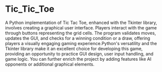 # Tic_Tic_Toe
A Python implementation of Tic Tac Toe, enhanced with the Tkinter library, involves creating a graphical user interface. Players interact with the game through buttons representing the grid cells. The program validates moves, updates the GUI, and checks for a winning condition or a draw, offering players a visually engaging gaming experience.Python's versatility and the Tkinter library make it an excellent choice for developing this game, providing an opportunity to practice GUI design, user input handling, and game logic. You can further enrich the project by adding features like AI opponents or additional graphical elements.
